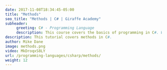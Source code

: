 ```yaml
---
date: 2017-11-08T18:34:45-05:00
title: "Methods"
seo_title: "Methods | C# | Giraffe Academy"
subheader:
     greeting: C# - Programming Language
     description: This course covers the basics of programming in C#. Work your way through the videos and we'll teach you everything you need to know to start your programming journey!
description: This tutorial covers methods in C#.
author: Mike Dane
image: methods.png
video: MkDroqxS8LY
url: /programming-languages/csharp/methods/
weight: 12
---
```


